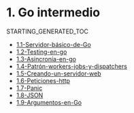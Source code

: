 # 1. Go intermedio
STARTING_GENERATED_TOC



[comment]:STARTING_GENERATED_TOC

* [1.1-Servidor-básico-de-Go](<./content/1.1-Servidor-básico-de-Go.md>)
* [1.2-Testing-en-go](<./content/1.2-Testing-en-go.md>)
* [1.3-Asincronía-en-go](<./content/1.3-Asincronía-en-go.md>)
* [1.4-Patrón-workers-jobs-y-dispatchers](<./content/1.4-Patrón-workers-jobs-y-dispatchers.md>)
* [1.5-Creando-un-servidor-web](<./content/1.5-Creando-un-servidor-web.md>)
* [1.6-Peticiones-http](<./content/1.6-Peticiones-http.md>)
* [1.7-Panic](<./content/1.7-Panic.md>)
* [1.8-JSON](<./content/1.8-JSON.md>)
* [1.9-Argumentos-en-Go](<./content/1.9-Argumentos-en-Go.md>)

[comment]:ENDING_GENERATED_TOC
